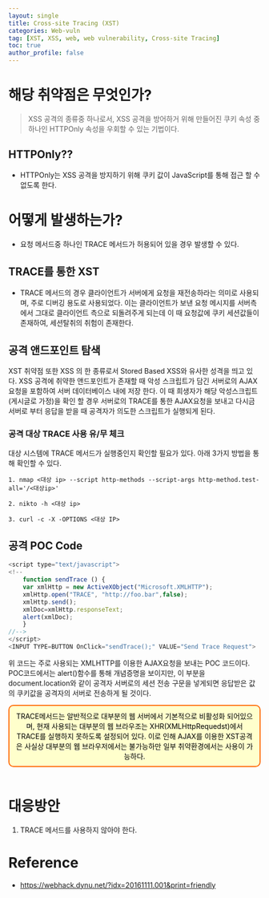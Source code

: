 ```yaml
---
layout: single
title: Cross-site Tracing (XST)
categories: Web-vuln
tag: [XST, XSS, web, web vulnerability, Cross-site Tracing]
toc: true
author_profile: false
---
```

# 해당 취약점은 무엇인가?
> XSS 공격의 종류중 하나로서, XSS 공격을 방어하거 위해 만들어진 쿠키 속성 중 하나인 HTTPOnly 속성을 우회할 수 있는 기법이다.

## HTTPOnly??
- HTTPOnly는 XSS 공격을 방지하기 위해 쿠키 값이 JavaScript를 통해 접근 할 수 없도록 한다.

# 어떻게 발생하는가?
- 요청 메서드중 하나인 TRACE 메서드가 허용되어 있을 경우 발생할 수 있다.

## TRACE를 통한 XST
 - TRACE 메서드의 경우 클라이언트가 서버에게 요청을 재전송하라는 의미로 사용되며, 주로 디버깅 용도로 사용되었다. 이는 클라이언트가 보낸 요청 메시지를 서버측에서 그대로 클라이언트 측으로 되돌려주게 되는데 이 때 요청값에 쿠키 세션값들이 존재하여, 세션탈취의 취험이 존재한다.

## 공격 앤드포인트 탐색
 XST 취약점 또한 XSS 의 한 종류로서 Stored Based XSS와 유사한 성격을 띄고 있다. XSS 공격에 취약한 앤드포인트가 존재할 때 악성 스크립트가 담긴 서버로의 AJAX 요청을 포함하여 서버 데이터베이스 내에 저장 한다. 이 때 희생자가 해당 악성스크립트(게시글로 가정)을 확인 할 경우 서버로의 TRACE를 통한 AJAX요청을 보내고 다시금 서버로 부터 응답을 받을 때 공격자가 의도한 스크립트가 실행되게 된다.

### 공격 대상 TRACE 사용 유/무 체크
대상 시스템에 TRACE 메서드가 실행중인지 확인할 필요가 있다.
아래 3가지 방법을 통해 확인할 수 있다.

```
1. nmap <대상 ip> --script http-methods --script-args http-method.test-all='/<대상ip>'

2. nikto -h <대상 ip>

3. curl -c -X -OPTIONS <대상 IP>
```

## 공격 POC Code

```Javascript
<script type="text/javascript">
<!--
    function sendTrace () {
	var xmlHttp = new ActiveXObject("Microsoft.XMLHTTP");
	xmlHttp.open("TRACE", "http://foo.bar",false);
	xmlHttp.send();
	xmlDoc=xmlHttp.responseText;
	alert(xmlDoc);
    }
//-->
</script>
<INPUT TYPE=BUTTON OnClick="sendTrace();" VALUE="Send Trace Request">
```

위 코드는 주로 사용되는 XMLHTTP를 이용한 AJAX요청을 보내는 POC 코드이다.
<br>
POC코드에서는 alert()함수를 통해 개념증명을 보이지만, 이 부분을 document.location와 같이 공격자 서버로의 세션 전송 구문을 넣게되면 응답받은 값의 쿠키값을 공격자의 서버로 전송하게 될 것이다.

<div style="background-color:#ffffcc; padding:10px; border: 2px solid #ff6600; border-radius: 10px; text-align: center; color: black;">
TRACE메서드는 알반적으로 대부분의 웹 서버에서 기본적으로 비활성화 되어있으며, 현재 사용되는 대부분의 웹 브라우조는 XHR(XMLHttpRequedst)에서 TRACE를 실행하지 못하도록 설정되어 있다. 이로 인해 AJAX를 이용한 XST공격은 사실상 대부분의 웹 브라우저에서는 불가능하만 일부 취약환경에서는 사용이 가능하다.
</div>
<br>

# 대응방안
1. TRACE 메서드를 사용하지 않아야 한다.

# Reference
- https://webhack.dynu.net/?idx=20161111.001&print=friendly